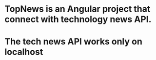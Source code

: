 # TopNews is an Angular project that connect with technology news API.

# The tech news API works only on localhost 
